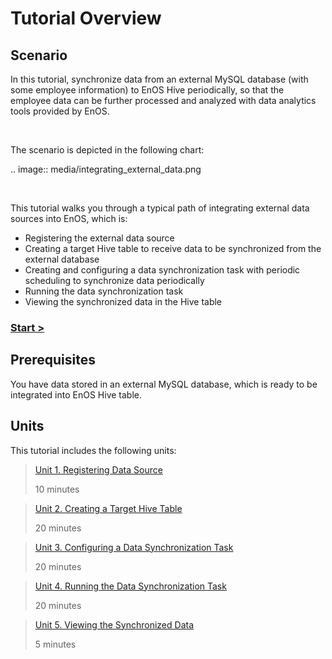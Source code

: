 # Tutorial Overview

## Scenario

In this tutorial, synchronize data from an external MySQL database (with some employee information) to EnOS Hive periodically, so that the employee data can be further processed and analyzed with data analytics tools provided by EnOS.

<br />

The scenario is depicted in the following chart:

.. image:: media/integrating_external_data.png

<br />

This tutorial walks you through a typical path of integrating external data sources into EnOS, which is:

- Registering the external data source
- Creating a target Hive table to receive data to be synchronized from the external database
- Creating and configuring a data synchronization task with periodic scheduling to synchronize data periodically
- Running the data synchronization task
- Viewing the synchronized data in the Hive table

### [Start >](configuring_data_connection)

## Prerequisites

You have data stored in an external MySQL database, which is ready to be integrated into EnOS Hive table.

## Units

This tutorial includes the following units:

> [Unit 1. Registering Data Source](configuring_data_connection)
>
> 10 minutes

> [Unit 2. Creating a Target Hive Table](creating_hive_table)
>
> 20 minutes

> [Unit 3. Configuring a Data Synchronization Task](creating_data_integration_task)
>
> 20 minutes

> [Unit 4. Running the Data Synchronization Task](running_data_integration_task)
>
> 20 minutes

> [Unit 5. Viewing the Synchronized Data](viewing_synchronized_data)
>
> 5 minutes
